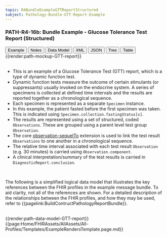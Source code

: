 ```yaml
---
topic: R4BundleExampleGTTReportStructured
subject: Pathology-Bundle-GTT-Report-Example
---
```

### PATH-R4-16b: Bundle Example - Glucose Tolerance Test Report (Structured)
<div class="tab fhirTree">
    <button class="tablinks active" onclick="openTab(event, 'Example')">Example</button>
    <button class="tablinks" onclick="openTab(event, 'Notes')">Notes</button>
    <button class="tablinks" onclick="openTab(event, 'DataModel')">Data Model</button>
    <button class="tablinks" onclick="openTab(event, 'XML')">XML</button>
    <button class="tablinks" onclick="openTab(event, 'JSON')">JSON</button>
    <button class="tablinks" onclick="openTab(event, 'Tree')">Tree</button>
    <button class="tablinks" onclick="openTab(event, 'Table')">Table</button>
</div> 
<div id="Example" role="tabpanel" class="tabcontent"  style="display:block"> 
   {{render:path-mockup-GTT-report}}
</div>
<div id="Notes" role="tabpanel" class="tabcontent">
    <br>
    <ul>
        <li>This is an example of a Glucose Tolerance Test (GTT) report, which is a type of dynamic function test.</li>
        <li>Dynamic function tests measure the outcome of certain stimulants (or suppressants) usually invoked on the endocrine system. A series of specimens is collected at defined time intervals and the results are reported together as a chronological sequence.</li>
        <li>Each specimen is represented as a separate <code>Specimen</code> instance.</li>
        <li>In this example, the patient fasted before the first specimen was taken. This is indicated using <code>Specimen.collection.fastingStatus[x]</code>.</li>
        <li>The results are represented using a set of structured, coded <code>Observations</code>. These are grouped using a parent level test group <code>Observation</code>.</li>
        <li>The core <a href="https://hl7.org/fhir/R4/extension-observation-sequelto.html">observation-sequelTo</a> extension is used to link the test result <code>Observations</code> to one another in a chronological sequence.</li>
        <li>The relative time interval associated with each test result <code>Observation</code> (e.g. 30 minutes) is carried using <code>Observation.component</code>.</li>
        <li>A clinical interpretation/summary of the test results is carried in <code>DiagnosticReport.conclusion</code>.</li>       
    </ul>
</div>
<div id="DataModel" role="tabpanel" class="tabcontent">
    <br>
    <p>The following is a simplified logical data model that illustrates the key references between the FHIR profiles in the example message bundle. To aid clarity, not all of the references are shown. For a detailed description of the relationships between the FHIR profiles, and how they may be used, refer to {{pagelink:BuildContructPathologyReportBundle}}.</p>
    <br>
    {{render:path-data-model-GTT-report}}
</div>
{{page:Home/FHIRAssets/AllAssets/All-Profiles/Templates/ExampleRendersTemplate.page.md}}